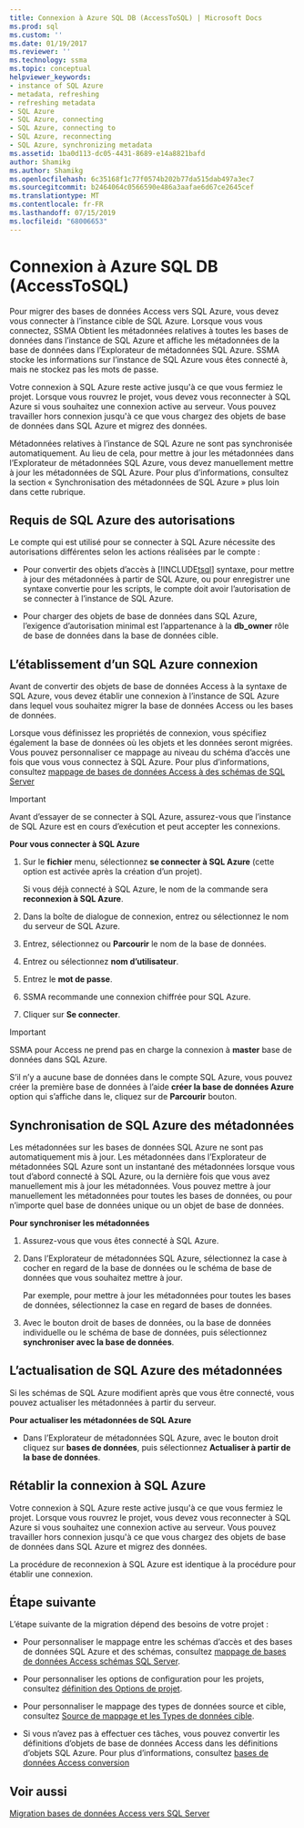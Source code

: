 ```yaml
---
title: Connexion à Azure SQL DB (AccessToSQL) | Microsoft Docs
ms.prod: sql
ms.custom: ''
ms.date: 01/19/2017
ms.reviewer: ''
ms.technology: ssma
ms.topic: conceptual
helpviewer_keywords:
- instance of SQL Azure
- metadata, refreshing
- refreshing metadata
- SQL Azure
- SQL Azure, connecting
- SQL Azure, connecting to
- SQL Azure, reconnecting
- SQL Azure, synchronizing metadata
ms.assetid: 1ba0d113-dc05-4431-8689-e14a8821bafd
author: Shamikg
ms.author: Shamikg
ms.openlocfilehash: 6c35168f1c77f0574b202b77da515dab497a3ec7
ms.sourcegitcommit: b2464064c0566590e486a3aafae6d67ce2645cef
ms.translationtype: MT
ms.contentlocale: fr-FR
ms.lasthandoff: 07/15/2019
ms.locfileid: "68006653"
---
```

# <a name="connecting-to-azure-sql-db-accesstosql"></a>Connexion à Azure SQL DB (AccessToSQL)
Pour migrer des bases de données Access vers SQL Azure, vous devez vous connecter à l’instance cible de SQL Azure. Lorsque vous vous connectez, SSMA Obtient les métadonnées relatives à toutes les bases de données dans l’instance de SQL Azure et affiche les métadonnées de la base de données dans l’Explorateur de métadonnées SQL Azure. SSMA stocke les informations sur l’instance de SQL Azure vous êtes connecté à, mais ne stockez pas les mots de passe.  
  
Votre connexion à SQL Azure reste active jusqu'à ce que vous fermiez le projet. Lorsque vous rouvrez le projet, vous devez vous reconnecter à SQL Azure si vous souhaitez une connexion active au serveur. Vous pouvez travailler hors connexion jusqu'à ce que vous chargez des objets de base de données dans SQL Azure et migrez des données.  
  
Métadonnées relatives à l’instance de SQL Azure ne sont pas synchronisée automatiquement. Au lieu de cela, pour mettre à jour les métadonnées dans l’Explorateur de métadonnées SQL Azure, vous devez manuellement mettre à jour les métadonnées de SQL Azure. Pour plus d’informations, consultez la section « Synchronisation des métadonnées de SQL Azure » plus loin dans cette rubrique.  
  
## <a name="required-sql-azure-permissions"></a>Requis de SQL Azure des autorisations  
Le compte qui est utilisé pour se connecter à SQL Azure nécessite des autorisations différentes selon les actions réalisées par le compte :  
  
-   Pour convertir des objets d’accès à [!INCLUDE[tsql](../../includes/tsql-md.md)] syntaxe, pour mettre à jour des métadonnées à partir de SQL Azure, ou pour enregistrer une syntaxe convertie pour les scripts, le compte doit avoir l’autorisation de se connecter à l’instance de SQL Azure.  
  
-   Pour charger des objets de base de données dans SQL Azure, l’exigence d’autorisation minimal est l’appartenance à la **db_owner** rôle de base de données dans la base de données cible.  
  
## <a name="establishing-a-sql-azure-connection"></a>L’établissement d’un SQL Azure connexion  
Avant de convertir des objets de base de données Access à la syntaxe de SQL Azure, vous devez établir une connexion à l’instance de SQL Azure dans lequel vous souhaitez migrer la base de données Access ou les bases de données.  
  
Lorsque vous définissez les propriétés de connexion, vous spécifiez également la base de données où les objets et les données seront migrées. Vous pouvez personnaliser ce mappage au niveau du schéma d’accès une fois que vous vous connectez à SQL Azure. Pour plus d’informations, consultez [mappage de bases de données Access à des schémas de SQL Server](mapping-source-and-target-databases-accesstosql.md)  
  
> [!IMPORTANT]  
> Avant d’essayer de se connecter à SQL Azure, assurez-vous que l’instance de SQL Azure est en cours d’exécution et peut accepter les connexions.  
  
**Pour vous connecter à SQL Azure**  
  
1.  Sur le **fichier** menu, sélectionnez **se connecter à SQL Azure** (cette option est activée après la création d’un projet).  
  
    Si vous déjà connecté à SQL Azure, le nom de la commande sera **reconnexion à SQL Azure**.  
  
2.  Dans la boîte de dialogue de connexion, entrez ou sélectionnez le nom du serveur de SQL Azure.  
  
3.  Entrez, sélectionnez ou **Parcourir** le nom de la base de données.  
  
4.  Entrez ou sélectionnez **nom d’utilisateur**.  
  
5.  Entrez le **mot de passe**.  
  
6.  SSMA recommande une connexion chiffrée pour SQL Azure.  
  
7.  Cliquer sur **Se connecter**.  
  
> [!IMPORTANT]  
> SSMA pour Access ne prend pas en charge la connexion à **master** base de données dans SQL Azure.  
  
S’il n’y a aucune base de données dans le compte SQL Azure, vous pouvez créer la première base de données à l’aide **créer la base de données Azure** option qui s’affiche dans le, cliquez sur de **Parcourir** bouton.  
  
## <a name="synchronizing-sql-azure-metadata"></a>Synchronisation de SQL Azure des métadonnées  
Les métadonnées sur les bases de données SQL Azure ne sont pas automatiquement mis à jour. Les métadonnées dans l’Explorateur de métadonnées SQL Azure sont un instantané des métadonnées lorsque vous tout d’abord connecté à SQL Azure, ou la dernière fois que vous avez manuellement mis à jour les métadonnées. Vous pouvez mettre à jour manuellement les métadonnées pour toutes les bases de données, ou pour n’importe quel base de données unique ou un objet de base de données.  
  
**Pour synchroniser les métadonnées**  
  
1.  Assurez-vous que vous êtes connecté à SQL Azure.  
  
2.  Dans l’Explorateur de métadonnées SQL Azure, sélectionnez la case à cocher en regard de la base de données ou le schéma de base de données que vous souhaitez mettre à jour.  
  
    Par exemple, pour mettre à jour les métadonnées pour toutes les bases de données, sélectionnez la case en regard de bases de données.  
  
3.  Avec le bouton droit de bases de données, ou la base de données individuelle ou le schéma de base de données, puis sélectionnez **synchroniser avec la base de données**.  
  
## <a name="refreshing-sql-azure-metadata"></a>L’actualisation de SQL Azure des métadonnées  
Si les schémas de SQL Azure modifient après que vous être connecté, vous pouvez actualiser les métadonnées à partir du serveur.  
  
**Pour actualiser les métadonnées de SQL Azure**  
  
-   Dans l’Explorateur de métadonnées SQL Azure, avec le bouton droit cliquez sur **bases de données**, puis sélectionnez **Actualiser à partir de la base de données**.  
  
## <a name="reconnecting-to-sql-azure"></a>Rétablir la connexion à SQL Azure  
Votre connexion à SQL Azure reste active jusqu'à ce que vous fermiez le projet. Lorsque vous rouvrez le projet, vous devez vous reconnecter à SQL Azure si vous souhaitez une connexion active au serveur. Vous pouvez travailler hors connexion jusqu'à ce que vous chargez des objets de base de données dans SQL Azure et migrez des données.  
  
La procédure de reconnexion à SQL Azure est identique à la procédure pour établir une connexion.  
  
## <a name="next-step"></a>Étape suivante  
L’étape suivante de la migration dépend des besoins de votre projet :  
  
-   Pour personnaliser le mappage entre les schémas d’accès et des bases de données SQL Azure et des schémas, consultez [mappage de bases de données Access schémas SQL Server](mapping-source-and-target-databases-accesstosql.md).  
  
-   Pour personnaliser les options de configuration pour les projets, consultez [définition des Options de projet](setting-conversion-and-migration-options-accesstosql.md).  
  
-   Pour personnaliser le mappage des types de données source et cible, consultez [Source de mappage et les Types de données cible](mapping-source-and-target-data-types-accesstosql.md).  
  
-   Si vous n’avez pas à effectuer ces tâches, vous pouvez convertir les définitions d’objets de base de données Access dans les définitions d’objets SQL Azure. Pour plus d’informations, consultez [bases de données Access conversion](converting-access-database-objects-accesstosql.md)  
  
## <a name="see-also"></a>Voir aussi  
[Migration bases de données Access vers SQL Server](migrating-access-databases-to-sql-server-azure-sql-db-accesstosql.md)  
  
